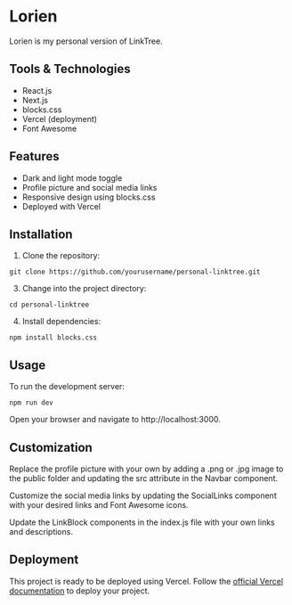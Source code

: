 # Lorien

Lorien is my personal version of LinkTree.

## Tools & Technologies

- React.js
- Next.js
- blocks.css
- Vercel (deployment)
- Font Awesome

## Features

- Dark and light mode toggle
- Profile picture and social media links
- Responsive design using blocks.css
- Deployed with Vercel

## Installation

1. Clone the repository:

``git clone https://github.com/yourusername/personal-linktree.git``

3. Change into the project directory:

``cd personal-linktree``

4. Install dependencies:

``npm install blocks.css``

## Usage

To run the development server:

``npm run dev``

Open your browser and navigate to http://localhost:3000.

## Customization

Replace the profile picture with your own by adding a .png or .jpg image to the public folder and updating the src attribute in the Navbar component.

Customize the social media links by updating the SocialLinks component with your desired links and Font Awesome icons.

Update the LinkBlock components in the index.js file with your own links and descriptions.

## Deployment

This project is ready to be deployed using Vercel. Follow the [official Vercel documentation](https://vercel.com/docs/concepts/deployments/overview) to deploy your project.
